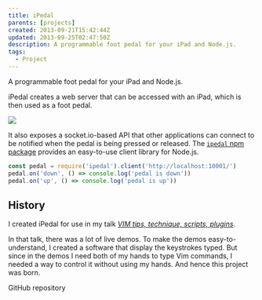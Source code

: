 ```yaml
---
title: iPedal
parents: [projects]
created: 2013-09-21T15:42:44Z
updated: 2013-09-25T02:47:50Z
description: A programmable foot pedal for your iPad and Node.js.
tags:
  - Project
---
```


A programmable foot pedal for your iPad and Node.js.

iPedal creates a web server that can be accessed with an iPad, which is then used as a foot pedal.

![](/uploads/ipedal.jpeg)

It also exposes a socket.io-based API that other applications can connect to be notified when the pedal is being pressed or released. The [`ipedal` npm package](https://www.npmjs.com/package/ipedal) provides an easy-to-use client library for Node.js.

```js
const pedal = require('ipedal').client('http://localhost:10001/')
pedal.on('down', () => console.log('pedal is down'))
pedal.on('up', () => console.log('pedal is up'))
```

## History

I created iPedal for use in my talk <i>[VIM tips, technique, scripts, plugins](/p/vim-tips-technique-scripts-plugins/)</i>.

In that talk, there was a lot of live demos. To make the demos easy-to-understand, I created a software that display the keystrokes typed. But since in the demos I need both of my hands to type Vim commands, I needed a way to control it without using my hands. And hence this project was born.

<call-to-action href="https://github.com/dtinth/iPedal">
  GitHub repository
</call-to-action>
